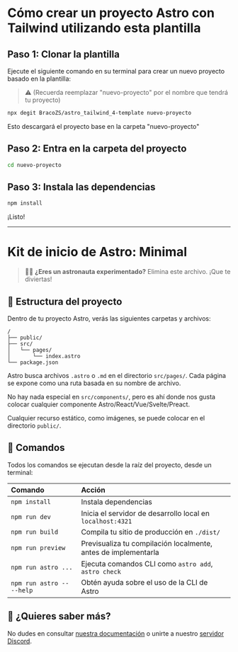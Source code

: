 
# Cómo crear un proyecto Astro con Tailwind utilizando esta plantilla

## Paso 1: Clonar la plantilla

Ejecute el siguiente comando en su terminal para crear un nuevo proyecto basado en la plantilla:

> ⚠️  (Recuerda reemplazar "nuevo-proyecto" por el nombre que tendrá tu proyecto)

```bash
npx degit BracoZS/astro_tailwind_4-template nuevo-proyecto
```
Esto descargará el proyecto base en la carpeta "nuevo-proyecto"

## Paso 2: Entra en la carpeta del proyecto

```bash
cd nuevo-proyecto
```

## Paso 3: Instala las dependencias

```bash
npm install
```

¡Listo!


---

# Kit de inicio de Astro: Minimal


> 🧑‍🚀 **¿Eres un astronauta experimentado?** Elimina este archivo. ¡Que te diviertas!

## 🚀 Estructura del proyecto

Dentro de tu proyecto Astro, verás las siguientes carpetas y archivos:

```text
/
├── public/
├── src/
│   └── pages/
│       └── index.astro
└── package.json
```

Astro busca archivos `.astro` o `.md` en el directorio `src/pages/`. Cada página se expone como una ruta basada en su nombre de archivo.

No hay nada especial en `src/components/`, pero es ahí donde nos gusta colocar cualquier componente Astro/React/Vue/Svelte/Preact.

Cualquier recurso estático, como imágenes, se puede colocar en el directorio `public/`.

## 🧞 Comandos

Todos los comandos se ejecutan desde la raíz del proyecto, desde un terminal:

| Comando                   | Acción                                           |
| :------------------------ | :------------------------------------------------ |
| `npm install`             | Instala dependencias                            |
| `npm run dev`             | Inicia el servidor de desarrollo local en `localhost:4321`      |
| `npm run build`           | Compila tu sitio de producción en `./dist/`          |
| `npm run preview`         | Previsualiza tu compilación localmente, antes de implementarla     |
| `npm run astro ...`       | Ejecuta comandos CLI como `astro add`, `astro check` |
| `npm run astro -- --help` | Obtén ayuda sobre el uso de la CLI de Astro                     |

## 👀 ¿Quieres saber más?

No dudes en consultar [nuestra documentación](https://docs.astro.build) o unirte a nuestro [servidor Discord](https://astro.build/chat).
